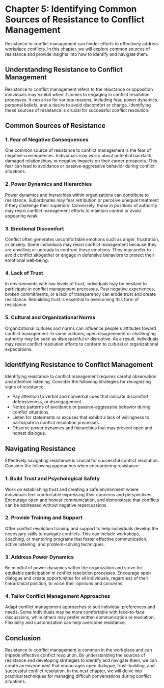 Chapter 5: Identifying Common Sources of Resistance to Conflict Management
==========================================================================

Resistance to conflict management can hinder efforts to effectively address workplace conflicts. In this chapter, we will explore common sources of resistance and provide insights into how to identify and navigate them.

Understanding Resistance to Conflict Management
-----------------------------------------------

Resistance to conflict management refers to the reluctance or opposition individuals may exhibit when it comes to engaging in conflict resolution processes. It can arise for various reasons, including fear, power dynamics, personal beliefs, and a desire to avoid discomfort or change. Identifying these sources of resistance is crucial for successful conflict resolution.

Common Sources of Resistance
----------------------------

### 1. Fear of Negative Consequences

One common source of resistance to conflict management is the fear of negative consequences. Individuals may worry about potential backlash, damaged relationships, or negative impacts on their career prospects. This fear can lead to avoidance or passive-aggressive behavior during conflict situations.

### 2. Power Dynamics and Hierarchies

Power dynamics and hierarchies within organizations can contribute to resistance. Subordinates may fear retribution or perceive unequal treatment if they challenge their superiors. Conversely, those in positions of authority may resist conflict management efforts to maintain control or avoid appearing weak.

### 3. Emotional Discomfort

Conflict often generates uncomfortable emotions such as anger, frustration, or anxiety. Some individuals may resist conflict management because they are unwilling or unready to confront these emotions. They may prefer to avoid conflict altogether or engage in defensive behaviors to protect their emotional well-being.

### 4. Lack of Trust

In environments with low levels of trust, individuals may be hesitant to participate in conflict management processes. Past negative experiences, broken commitments, or a lack of transparency can erode trust and create resistance. Rebuilding trust is essential to overcoming this form of resistance.

### 5. Cultural and Organizational Norms

Organizational cultures and norms can influence people's attitudes toward conflict management. In some cultures, open disagreement or challenging authority may be seen as disrespectful or disruptive. As a result, individuals may resist conflict resolution efforts to conform to cultural or organizational expectations.

Identifying Resistance to Conflict Management
---------------------------------------------

Identifying resistance to conflict management requires careful observation and attentive listening. Consider the following strategies for recognizing signs of resistance:

* Pay attention to verbal and nonverbal cues that indicate discomfort, defensiveness, or disengagement.
* Notice patterns of avoidance or passive-aggressive behavior during conflict situations.
* Listen for statements or excuses that exhibit a lack of willingness to participate in conflict resolution processes.
* Observe power dynamics and hierarchies that may prevent open and honest dialogue.

Navigating Resistance
---------------------

Effectively navigating resistance is crucial for successful conflict resolution. Consider the following approaches when encountering resistance:

### 1. Build Trust and Psychological Safety

Work on establishing trust and creating a safe environment where individuals feel comfortable expressing their concerns and perspectives. Encourage open and honest communication, and demonstrate that conflicts can be addressed without negative repercussions.

### 2. Provide Training and Support

Offer conflict resolution training and support to help individuals develop the necessary skills to navigate conflicts. This can include workshops, coaching, or mentoring programs that foster effective communication, active listening, and problem-solving techniques.

### 3. Address Power Dynamics

Be mindful of power dynamics within the organization and strive for equitable participation in conflict resolution processes. Encourage open dialogue and create opportunities for all individuals, regardless of their hierarchical position, to voice their opinions and concerns.

### 4. Tailor Conflict Management Approaches

Adapt conflict management approaches to suit individual preferences and needs. Some individuals may be more comfortable with face-to-face discussions, while others may prefer written communication or mediation. Flexibility and customization can help overcome resistance.

Conclusion
----------

Resistance to conflict management is common in the workplace and can impede effective conflict resolution. By understanding the sources of resistance and developing strategies to identify and navigate them, we can create an environment that encourages open dialogue, trust-building, and successful conflict resolution. In the next chapter, we will delve into practical techniques for managing difficult conversations during conflict situations.

